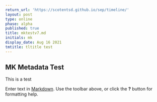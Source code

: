 ```yaml
---
return_url: 'https://scotentsd.github.io/sep/timeline/'
layout: post
type: online
phase: alpha
published: true
title: mktestv7.md
initials: mk
display_date: Aug 16 2021
tmtitle: tltitle test
---
```

## MK Metadata Test

This is a test 


Enter text in [Markdown](http://daringfireball.net/projects/markdown/). Use the toolbar above, or click the **?** button for formatting help.
